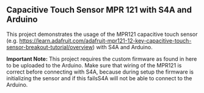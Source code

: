 ## Capacitive Touch Sensor MPR 121 with S4A and Arduino
This project demonstrates the usage of the MPR121 capacitive touch sensor
(e.g. https://learn.adafruit.com/adafruit-mpr121-12-key-capacitive-touch-sensor-breakout-tutorial/overview) 
with S4A and Arduino.

**Important Note:** This project requires the custom firmware as found in here to be uploaded to the Arduino. 
Make sure that wiring of the MPR121 is correct before connecting with S4A, because during setup the firmware 
is initializing the sensor and if this failsS4A will not be able to connect to the Arduino.
